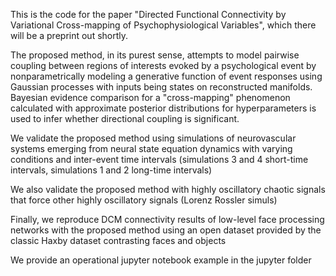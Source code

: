 This is the code for the paper "Directed Functional Connectivity by Variational Cross-mapping of Psychophysiological Variables", 
which there will be a preprint out shortly.

The proposed method, in its purest sense, attempts to model pairwise coupling between regions of interests evoked by a psychological
event by nonparametrically modeling a generative function of event responses using Gaussian processes with inputs being 
states on reconstructed manifolds. Bayesian evidence comparison for a
"cross-mapping" phenomenon calculated with approximate posterior distributions 
for hyperparameters is used to infer whether directional coupling is significant.

We validate the proposed method using simulations of neurovascular systems emerging from neural state equation dynamics with varying conditions 
and inter-event time intervals (simulations 3 and 4 short-time intervals, simulations 1 and 2 long-time intervals)

We also validate the proposed method with highly oscillatory chaotic signals that force other highly oscillatory signals (Lorenz Rossler simuls)

Finally, we reproduce DCM connectivity results of low-level face processing networks with the proposed method using an open dataset provided
by the classic Haxby dataset contrasting faces and objects

We provide an operational jupyter notebook example in the jupyter folder
